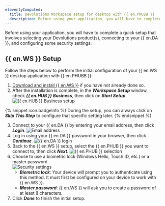 ```yaml
---
eleventyComputed:
  title: Devolutions Workspace setup for desktop with {{ en.PHUBB }}
  description: Before using your application, you will have to complete a quick setup that involves selecting your Devolutions product(s), connecting to your {{ en.DA }}, and configuring some security settings.
---
```

Before using your application, you will have to complete a quick setup that involves selecting your Devolutions product(s), connecting to your {{ en.DA }}, and configuring some security settings.

## {{ en.WS }} Setup

Follow the steps below to perform the initial configuration of your {{ en.WS }} desktop application with {{ en.PHUBB }}:

1. [Download and install {{ en.WS }}](https://devolutions.net/workspace/) if you have not already done so.
1. After the installation is complete, in the ***Workspace Setup*** window, check ***{{ en.HUB }} Business***, then click on ***Start Setup***.
![{{ en.HUB }} Business setup](https://webdevolutions.azureedge.net/docs/en/hub/Hub2202.png)

{% snippet icon.badgeInfo %} 
During the setup, you can always click on ***Skip This Step*** to configure that specific setting later.
{% endsnippet %}

3. Connect to your {{ en.DA }} by entering your email address, then click ***Login***.
![Email address](https://webdevolutions.azureedge.net/docs/en/hub/Hub2203.png)
1. Log in using your {{ en.DA }} password in your browser, then click ***Continue***.
![{{ en.DA }} login](https://webdevolutions.azureedge.net/docs/en/hub/Hub2204.png)
1. Back to the {{ en.WS }} setup, select the {{ en.PHUB }} you want to connect to, then click ***Next***.
![{{ en.PHUB }} selection](https://webdevolutions.azureedge.net/docs/en/hub/Hub2205.png)
1. Choose to use a biometric lock (Windows Hello, Touch ID, etc.) or a master password.  
![Security settings](https://webdevolutions.azureedge.net/docs/en/hub/Hub2206.png)
    * ***Biometric lock***: Your device will prompt you to authenticate using this method. It must first be configured on your device to work with {{ en.WS }}.
    * ***Master password***: {{ en.WS }} will ask you to create a password of at least 8 characters.
1. Click ***Done*** to finish the initial setup.
